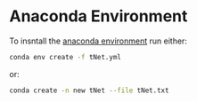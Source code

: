 # Anaconda Environment

To insntall the [anaconda environment](https://www.anaconda.com/distribution/) run either:

```bash
conda env create -f tNet.yml
```

or:

```bash
conda create -n new tNet --file tNet.txt
```
